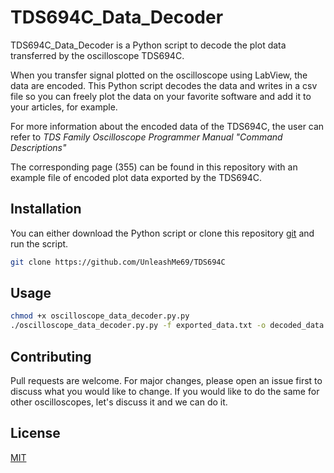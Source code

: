 # TDS694C_Data_Decoder

TDS694C_Data_Decoder is a Python script to decode the plot data transferred by the oscilloscope TDS694C.

When you transfer signal plotted on the oscilloscope using LabView, the data are encoded. This Python script decodes the data and writes in a csv file so you can freely plot the data on your favorite software and add it to your articles, for example.

For more information about the encoded data of the TDS694C, the user can refer to  _TDS Family Oscilloscope Programmer Manual "Command Descriptions"_

The corresponding page (355) can be found in this repository with an example file of encoded plot data exported by the TDS694C.
## Installation

You can either download the Python script or clone this repository
[git](https://github.com/UnleashMe69/TDS694C) and run the script.

```bash
git clone https://github.com/UnleashMe69/TDS694C
```

## Usage

```bash
chmod +x oscilloscope_data_decoder.py.py
./oscilloscope_data_decoder.py.py -f exported_data.txt -o decoded_data.csv
```

## Contributing
Pull requests are welcome. For major changes, please open an issue first to discuss what you would like to change.
If you would like to do the same for other oscilloscopes, let's discuss it and we can do it.


## License
[MIT](https://choosealicense.com/licenses/mit/)
